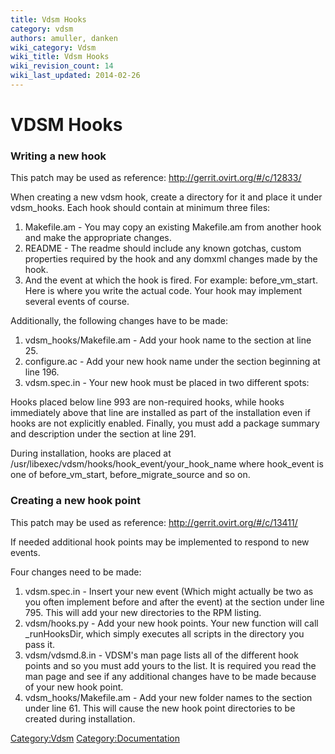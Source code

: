```yaml
---
title: Vdsm Hooks
category: vdsm
authors: amuller, danken
wiki_category: Vdsm
wiki_title: Vdsm Hooks
wiki_revision_count: 14
wiki_last_updated: 2014-02-26
---
```


# VDSM Hooks

### Writing a new hook

This patch may be used as reference: <http://gerrit.ovirt.org/#/c/12833/>

When creating a new vdsm hook, create a directory for it and place it under vdsm_hooks. Each hook should contain at minimum three files:

1.  Makefile.am - You may copy an existing Makefile.am from another hook and make the appropriate changes.
2.  README - The readme should include any known gotchas, custom properties required by the hook and any domxml changes made by the hook.
3.  And the event at which the hook is fired. For example: before_vm_start. Here is where you write the actual code. Your hook may implement several events of course.

Additionally, the following changes have to be made:

1.  vdsm_hooks/Makefile.am - Add your hook name to the section at line 25.
2.  configure.ac - Add your new hook name under the section beginning at line 196.
3.  vdsm.spec.in - Your new hook must be placed in two different spots:

Hooks placed below line 993 are non-required hooks, while hooks immediately above that line are installed as part of the installation even if hooks are not explicitly enabled. Finally, you must add a package summary and description under the section at line 291.

During installation, hooks are placed at /usr/libexec/vdsm/hooks/hook_event/your_hook_name
where hook_event is one of before_vm_start, before_migrate_source and so on.

### Creating a new hook point

This patch may be used as reference: <http://gerrit.ovirt.org/#/c/13411/>

If needed additional hook points may be implemented to respond to new events.

Four changes need to be made:

1.  vdsm.spec.in - Insert your new event (Which might actually be two as you often implement before and after the event) at the section under line 795. This will add your new directories to the RPM listing.
2.  vdsm/hooks.py - Add your new hook points. Your new function will call _runHooksDir, which simply executes all scripts in the directory you pass it.
3.  vdsm/vdsmd.8.in - VDSM's man page lists all of the different hook points and so you must add yours to the list. It is required you read the man page and see if any additional changes have to be made because of your new hook point.
4.  vdsm_hooks/Makefile.am - Add your new folder names to the section under line 61. This will cause the new hook point directories to be created during installation.

<Category:Vdsm> <Category:Documentation>
